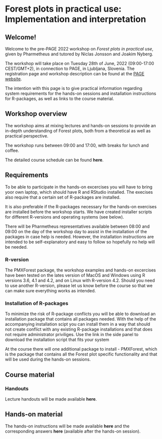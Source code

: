 # Forest plots in practical use: Implementation and interpretation

## Welcome!


Welcome to the pre-PAGE 2022 workshop on *Forest plots in practical use*, given by Pharmetheus and tutored by Niclas Jonsson and Joakim Nyberg.

The workshop will take place on Tuesday 28th of June, 2022 (09:00-17:00 CEST/GMT+2), in connection to PAGE, in Ljubljana, Slovenia. The registration page and workshop description can be found at the [PAGE website](https://www.page-meeting.org/default.asp?id=47&keuze=meeting&mid=23).

The intention with this page is to give practical information regarding system requirements for the hands-on sessions and installation instructions for R-packages, as well as links to the course material.

## Workshop overview

The workshop aims at mixing lectures and hands-on sessions to provide an in-depth understanding of Forest plots, both from a theoretical as well as practical perspective.

The workshop runs between 09:00 and 17:00, with breaks for lunch and coffee.

The detailed course schedule can be found **here**.


## Requirements

To be able to participate in the hands-on excercises you will have to bring yoor own laptop, which should have R and RStudio installed. The execises also require that a certain set of R-packages are installed. 

It is also preferable if the R-packages necessary for the hands-on exercises are installed before the workshop starts. We have created installer scripts for different R-versions and operating systems (see below).

There will be Pharmetheus representatives available between 08:00 and 09:00 on the day of the workshop day to assist in the installation of the packages in case help is needed. However, the installation instructions are intended to be self-explanatory and easy to follow so hopefully no help will be needed.

### R-version

The PMXForest package, the workshop examples and hands-on excercises have been tested on the lates version of MacOS and Windows using R versions 3.6, 4.1 and 4.2, and on Linux with R-version 4.2. Should you need to use another R-version, please let us know before the course so that we can make sure everything works as intended.


### Installation of R-packages

To minimize the risk of R-package conflicts you will be able to download an installation package that contains all packages needed. With the help of the accompanying installation scipt you can install them in a way that should not create conflict with any existing R-package installations and that does not require administrator priviliges. Use the link in the side panel to download the installation script that fits your system 

At the course there will one additional package to install - PMXForest, which is the package that contains all the Forest plot specific functionality and that will be used during the hands-on sessions.  


## Course material

### Handouts

Lecture handouts will be made available **here**.

## Hands-on material

The hands-on instructions will be made available **here** and the corresponding answers **here** (available after the hands-on session).

